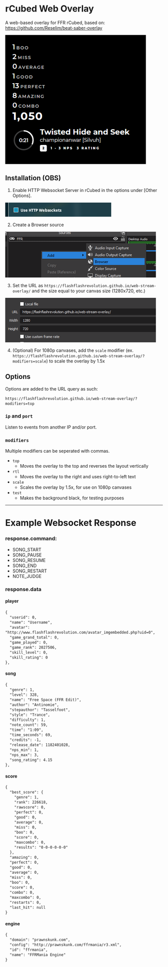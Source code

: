 # rCubed Web Overlay

A web-based overlay for FFR rCubed, based on: https://github.com/Reselim/beat-saber-overlay

![preview](/images/preview.png?raw=true)

## Installation (OBS)

1. Enable HTTP Websocket Server in rCubed in the options under [Other Options].

![rcubed_websocket](/images/rcubed_websocket.png?raw=true)

2. Create a Browser source

![browser_source](/images/browser_source.png?raw=true)

3. Set the URL as `https://flashflashrevolution.github.io/web-stream-overlay/` and the size equal to your canvas size (1280x720, etc.)

![browser_url](/images/browser_url.png?raw=true)

4. (Optional) For 1080p canvases, add the `scale` modifier (ex. `https://flashflashrevolution.github.io/web-stream-overlay/?modifiers=scale`) to scale the overlay by 1.5x

## Options

Options are added to the URL query as such:

```
https://flashflashrevolution.github.io/web-stream-overlay/?modifiers=top
```

### `ip` and `port`

Listen to events from another IP and/or port.

### `modifiers`

Multiple modifiers can be seperated with commas.

- `top`
	* Moves the overlay to the top and reverses the layout vertically
- `rtl`
	* Moves the overlay to the right and uses right-to-left text
- `scale`
	* Scales the overlay by 1.5x, for use on 1080p canvases
- `test`
	* Makes the background black, for testing purposes

---

# Example Websocket Response
### response.command:
 - SONG_START
 - SONG_PAUSE
 - SONG_RESUME
 - SONG_END
 - SONG_RESTART
 - NOTE_JUDGE

### response.data
#### player
	{
	  "userid": 0,
	  "name": "Username",
	  "avatar": "http://www.flashflashrevolution.com/avatar_imgembedded.php?uid=0",
	  "game_grand_total": 0,
	  "game_played": 0,
	  "game_rank": 2027506,
	  "skill_level": 0,
	  "skill_rating": 0
	},
#### song
	{
	  "genre": 1,
	  "level": 328,
	  "name": "Free Space (FFR Edit)",
	  "author": "Antinomie",
	  "stepauthor": "Tasselfoot",
	  "style": "Trance",
	  "difficulty": 1,
	  "note_count": 59,
	  "time": "1:09",
	  "time_seconds": 69,
	  "credits": -1,
	  "release_date": 1182401028,
	  "nps_min": 1,
	  "nps_max": 3,
	  "song_rating": 4.15
	},
	
#### score
	{
	  "best_score": {
	    "genre": 1,
	    "rank": 226618,
	    "rawscore": 0,
	    "perfect": 0,
	    "good": 0,
	    "average": 0,
	    "miss": 0,
	    "boo": 0,
	    "score": 0,
	    "maxcombo": 0,
	    "results": "0-0-0-0-0-0"
	  },
	  "amazing": 0,
	  "perfect": 0,
	  "good": 0,
	  "average": 0,
	  "miss": 0,
	  "boo": 0,
	  "score": 0,
	  "combo": 0,
	  "maxcombo": 0,
	  "restarts": 0,
	  "last_hit": null
	}
#### engine
	{
	  "domain": "prawnskunk.com",
	  "config": "http://prawnskunk.com/ffrmania/r3.xml",
	  "id": "ffrmania",
	  "name": "FFRMania Engine"
	}
